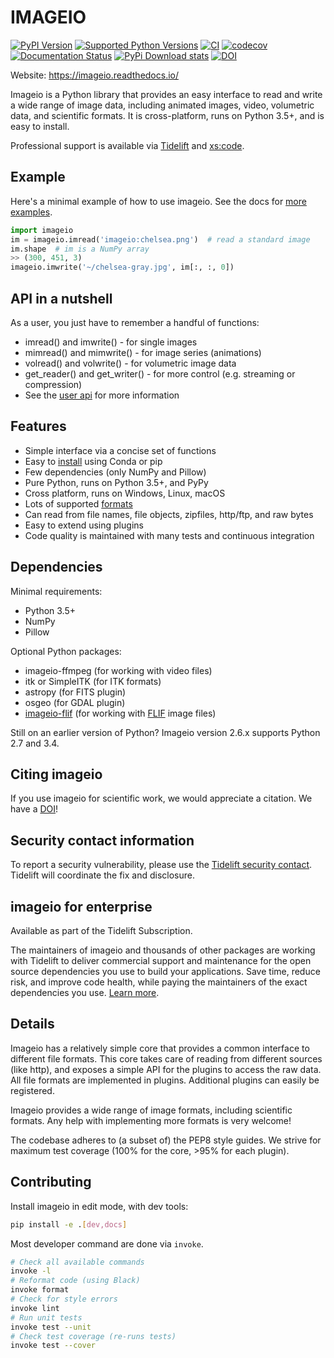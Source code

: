 # IMAGEIO

[![PyPI Version](https://img.shields.io/pypi/v/imageio.svg)](https://pypi.python.org/pypi/imageio/)
[![Supported Python Versions](https://img.shields.io/pypi/pyversions/imageio.svg)](https://pypi.python.org/pypi/imageio/)
[![CI](https://github.com/imageio/imageio/workflows/CI/badge.svg)](https://github.com/imageio/imageio/actions)
[![codecov](https://codecov.io/gh/imageio/imageio/branch/master/graph/badge.svg?token=81Zhu9MDec)](https://codecov.io/gh/imageio/imageio)
[![Documentation Status](https://readthedocs.org/projects/imageio/badge/?version=latest)](https://imageio.readthedocs.io)
[![PyPi Download stats](http://pepy.tech/badge/imageio)](http://pepy.tech/project/imageio)
[![DOI](https://zenodo.org/badge/DOI/10.5281/zenodo.1488561.svg)](https://doi.org/10.5281/zenodo.1488561)

Website: https://imageio.readthedocs.io/

<!-- From below ends up on the website Keep this ---- DIVIDER ---- -->

<p class='summary'>
Imageio is a Python library that provides an easy interface to read and
write a wide range of image data, including animated images, video,
volumetric data, and scientific formats. It is cross-platform, runs on
Python 3.5+, and is easy to install.
</p>

<p>
    Professional support is available via <a href='https://tidelift.com/funding/github/pypi/imageio'>Tidelift</a> and <a href='https://xscode.com/almarklein/imageio'>xs:code</a>.
</p>

<h2>Example</h2>
Here's a minimal example of how to use imageio. See the docs for
<a href='https://imageio.readthedocs.io/en/stable/examples.html'>more examples</a>.

```python
import imageio
im = imageio.imread('imageio:chelsea.png')  # read a standard image
im.shape  # im is a NumPy array
>> (300, 451, 3)
imageio.imwrite('~/chelsea-gray.jpg', im[:, :, 0])
```

<h2>API in a nutshell</h2>
As a user, you just have to remember a handful of functions:

<ul>
    <li>imread() and imwrite() - for single images</li>
    <li>mimread() and mimwrite() - for image series (animations)</li>
    <li>volread() and volwrite() - for volumetric image data</li>
    <li>get_reader() and get_writer() - for more control (e.g. streaming or compression)</li>
    <li>See the <a href='https://imageio.readthedocs.io/en/stable/userapi.html'>user api</a> for more information</li>
</ul>


<h2>Features</h2>
<ul>
    <li>Simple interface via a concise set of functions</li>
    <li>Easy to <a href='https://imageio.readthedocs.io/en/stable/installation.html'>install</a> using Conda or pip</li>
    <li>Few dependencies (only NumPy and Pillow)</li>
    <li>Pure Python, runs on Python 3.5+, and PyPy</li>
    <li>Cross platform, runs on Windows, Linux, macOS</li>
    <li>Lots of supported <a href='https://imageio.readthedocs.io/en/stable/formats.html'>formats</a></li>
    <li>Can read from file names, file objects, zipfiles, http/ftp, and raw bytes</li>
    <li>Easy to extend using plugins</li>
    <li>Code quality is maintained with many tests and continuous integration</li>
</ul>


<h2>Dependencies</h2>

Minimal requirements:
<ul>
    <li>Python 3.5+</li>
    <li>NumPy</li>
    <li>Pillow</li>
</ul>

Optional Python packages:
<ul>
    <li>imageio-ffmpeg (for working with video files)</li>
    <li>itk or SimpleITK (for ITK formats)</li>
    <li>astropy (for FITS plugin)</li>
    <li>osgeo (for GDAL plugin)</li>
    <li><a href='https://codeberg.org/monilophyta/imageio-flif'>imageio-flif</a> (for working with <a href='https://github.com/FLIF-hub/FLIF'>FLIF</a> image files)</li>
</ul>

Still on an earlier version of Python? Imageio version 2.6.x supports Python 2.7 and 3.4.


<h2>Citing imageio</h2>
<p>
If you use imageio for scientific work, we would appreciate a citation.
We have a <a href='https://doi.org/10.5281/zenodo.1488561'>DOI</a>!
</p>


<h2>Security contact information</h2>

To report a security vulnerability, please use the
<a href='https://tidelift.com/security'>Tidelift security contact</a>.
Tidelift will coordinate the fix and disclosure.


<h2>imageio for enterprise</h2>

Available as part of the Tidelift Subscription.

The maintainers of imageio and thousands of other packages are working with Tidelift to deliver commercial support and maintenance for the open source dependencies you use to build your applications. Save time, reduce risk, and improve code health, while paying the maintainers of the exact dependencies you use.
<a href='https://tidelift.com/subscription/pkg/pypi-imageio?utm_source=pypi-imageio&utm_medium=referral&utm_campaign=readme'>Learn more</a>.


<h2>Details</h2>
<p>
Imageio has a relatively simple core that provides a common interface
to different file formats. This core takes care of reading from different
sources (like http), and exposes a simple API for the plugins to access
the raw data. All file formats are implemented in plugins. Additional
plugins can easily be registered.
</p><p>
Imageio provides a wide range of image formats, including scientific
formats. Any help with implementing more formats is very welcome!
</p><p>
The codebase adheres to (a subset of) the PEP8 style guides. We strive
for maximum test coverage (100% for the core, >95% for each plugin).
</p>


<h2>Contributing</h2>

<p>Install imageio in edit mode, with dev tools:</p>

```bash
pip install -e .[dev,docs]
```

<p>Most developer command are done via <code>invoke</code>.</p>

```bash
# Check all available commands
invoke -l
# Reformat code (using Black)
invoke format
# Check for style errors
invoke lint
# Run unit tests
invoke test --unit
# Check test coverage (re-runs tests)
invoke test --cover
```
